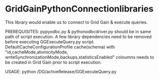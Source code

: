 # GridGainPythonConnectionlibraries
This library would enable us to connect to Grid Gain &amp; execute queries.

PREREQUISITES: pypyodbc.py & pythonodbcdriver.py should be in same path of script execution. A few library dependencies need
to be removed before executing GGExecuteQuery.py script. DefaultCacheConfigurationProfile cache(schema) with "id,cacheMode,atomicityMode,
writeSynchronizationMode,backups,statisticsEnabled" coloumns needs to be created in Grid Gain prior to script execution.



USAGE: python /DG/activeRelease/GGExecuteQuery.py

